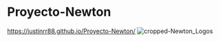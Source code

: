 # Proyecto-Newton
https://justinrr88.github.io/Proyecto-Newton/
![cropped-Newton_Logos](https://github.com/user-attachments/assets/63f56cbd-e800-4456-a958-abebe5f3bd1a)
